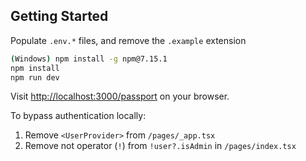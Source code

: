 ## Getting Started

Populate `.env.*` files, and remove the `.example` extension

```bash
(Windows) npm install -g npm@7.15.1
npm install
npm run dev
```

Visit [http://localhost:3000/passport](http://localhost:3000/passport) on your browser.

To bypass authentication locally:

1. Remove `<UserProvider>` from `/pages/_app.tsx`
2. Remove not operator (`!`) from `!user?.isAdmin` in `/pages/index.tsx`
